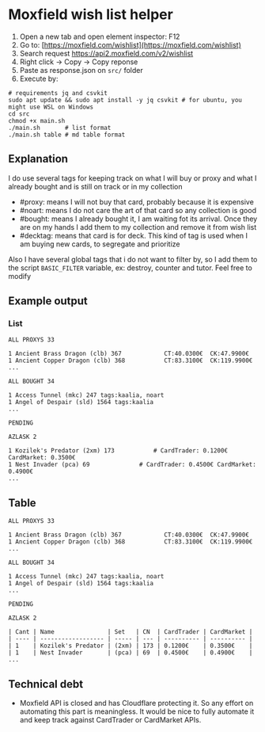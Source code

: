 # Moxfield wish list helper

1. Open a new tab and open element inspector: F12
2. Go to: [https://moxfield.com/wishlist](https://moxfield.com/wishlist)
3. Search request https://api2.moxfield.com/v2/wishlist
4. Right click -> Copy -> Copy reponse
5. Paste as response.json on `src/` folder
6. Execute by:
```shell
# requirements jq and csvkit
sudo apt update && sudo apt install -y jq csvkit # for ubuntu, you might use WSL on Windows
cd src
chmod +x main.sh
./main.sh 	    # list format
./main.sh table # md table format
```
 
## Explanation

I do use several tags for keeping track on what I will buy or proxy and what I already bought and is still on track or in my collection

+ #proxy: means I will not buy that card, probably because it is expensive
+ #noart: means I do not care the art of that card so any collection is good
+ #bought: means I already bought it, I am waiting fot its arrival. Once they are on my hands I add them to my collection and remove it from wish list
+ #decktag: means that card is for <decktag> deck. This kind of tag is used when I am buying new cards, to segregate and prioritize 

Also I have several global tags that i do not want to filter by, so I add them to the script `BASIC_FILTER` variable, ex: destroy, counter and tutor. Feel free to modify

## Example output

### List

```
ALL PROXYS 33

1 Ancient Brass Dragon (clb) 367			CT:40.0300€  CK:47.9900€ 
1 Ancient Copper Dragon (clb) 368			CT:83.3100€  CK:119.9900€ 
...

ALL BOUGHT 34

1 Access Tunnel (mkc) 247 tags:kaalia, noart
1 Angel of Despair (sld) 1564 tags:kaalia
...

PENDING

AZLASK 2

1 Kozilek's Predator (2xm) 173 			 # CardTrader: 0.1200€ CardMarket: 0.3500€
1 Nest Invader (pca) 69 			 # CardTrader: 0.4500€ CardMarket: 0.4900€
...
```

## Table

```
ALL PROXYS 33

1 Ancient Brass Dragon (clb) 367			CT:40.0300€  CK:47.9900€ 
1 Ancient Copper Dragon (clb) 368			CT:83.3100€  CK:119.9900€ 
...

ALL BOUGHT 34

1 Access Tunnel (mkc) 247 tags:kaalia, noart
1 Angel of Despair (sld) 1564 tags:kaalia
...

PENDING

AZLASK 2

| Cant | Name               | Set   | CN  | CardTrader | CardMarket |
| ---- | ------------------ | ----- | --- | ---------- | ---------- |
| 1    | Kozilek's Predator | (2xm) | 173 | 0.1200€    | 0.3500€    |
| 1    | Nest Invader       | (pca) | 69  | 0.4500€    | 0.4900€    |
...
```

## Technical debt

+ Moxfield API is closed and has Cloudflare protecting it. So any effort on automating this part is meaningless. It would be nice to fully automate it and keep track against CardTrader or CardMarket APIs.
